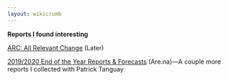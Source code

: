 ```yaml
---
layout: wikicrumb 
---
```

**Reports I found interesting**

[ARC: All Relevant Change][1] (Later)

[2019/2020 End of the Year Reports & Forecasts][2] (Are.na)—A couple more reports I collected with Patrick Tanguay




[1]:	https://docs.google.com/presentation/d/1MAlE-9oewtovzttm73zkKH4p6C8Q3oW9opdukgT0CA4/edit
[2]:	https://www.are.na/johannes-klingebiel/2019-2020-end-of-the-year-reports-forecasts